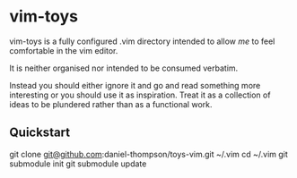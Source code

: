 vim-toys
========

vim-toys is a fully configured .vim directory intended to allow *me*
to feel comfortable in the vim editor.

It is neither organised nor intended to be consumed verbatim.

Instead you should either ignore it and go and read something
more interesting or you should use it as inspiration. Treat it
as a collection of ideas to be plundered rather than as a
functional work.

Quickstart
----------

  git clone git@github.com:daniel-thompson/toys-vim.git ~/.vim
  cd ~/.vim
  git submodule init
  git submodule update
